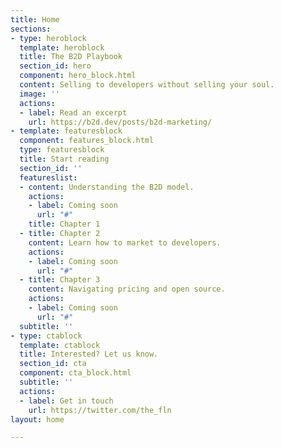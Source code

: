 ```yaml
---
title: Home
sections:
- type: heroblock
  template: heroblock
  title: The B2D Playbook
  section_id: hero
  component: hero_block.html
  content: Selling to developers without selling your soul.
  image: ''
  actions:
  - label: Read an excerpt
    url: https://b2d.dev/posts/b2d-marketing/
- template: featuresblock
  component: features_block.html
  type: featuresblock
  title: Start reading
  section_id: ''
  featureslist:
  - content: Understanding the B2D model.
    actions:
    - label: Coming soon
      url: "#"
    title: Chapter 1
  - title: Chapter 2
    content: Learn how to market to developers.
    actions:
    - label: Coming soon
      url: "#"
  - title: Chapter 3
    content: Navigating pricing and open source.
    actions:
    - label: Coming soon
      url: "#"
  subtitle: ''
- type: ctablock
  template: ctablock
  title: Interested? Let us know.
  section_id: cta
  component: cta_block.html
  subtitle: ''
  actions:
  - label: Get in touch
    url: https://twitter.com/the_fln
layout: home

---
```

